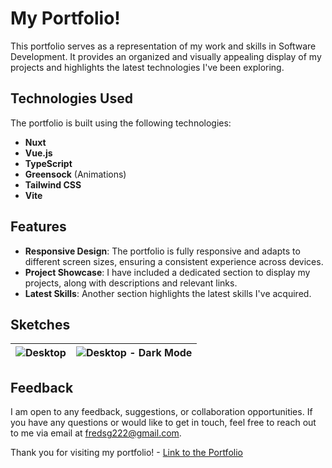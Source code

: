 # My Portfolio!

This portfolio serves as a representation of my work and skills in Software Development. It provides an organized and visually appealing display of my projects and highlights the latest technologies I've been exploring.

## Technologies Used
The portfolio is built using the following technologies:
- **Nuxt**
- **Vue.js**
- **TypeScript**
- **Greensock** (Animations)
- **Tailwind CSS**
- **Vite**

## Features
- **Responsive Design**: The portfolio is fully responsive and adapts to different screen sizes, ensuring a consistent experience across devices.
- **Project Showcase**: I have included a dedicated section to display my projects, along with descriptions and relevant links.
- **Latest Skills**: Another section highlights the latest skills I've acquired.

## Sketches
| ![Desktop](https://github.com/fred-gutierrez/fred-nuxt-portfolio/assets/81400463/62338cad-dd87-4270-8318-5008a16494e5) | ![Desktop - Dark Mode](https://github.com/fred-gutierrez/fred-nuxt-portfolio/assets/81400463/3286ad70-cbf8-406e-9c4a-d260991e0af5) |
|---|---|

## Feedback
I am open to any feedback, suggestions, or collaboration opportunities. If you have any questions or would like to get in touch, feel free to reach out to me via email at fredsg222@gmail.com.

Thank you for visiting my portfolio! - [Link to the Portfolio](https://fredgutierrez.vercel.app/)

